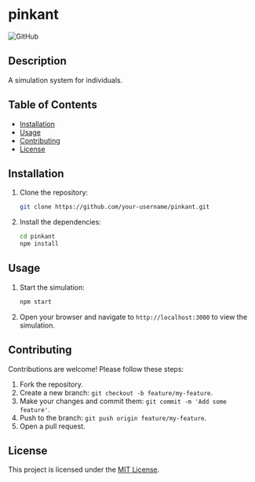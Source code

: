 # pinkant

![GitHub](https://img.shields.io/github/license/your-username/pinkant)

## Description

A simulation system for individuals.

## Table of Contents

- [Installation](#installation)
- [Usage](#usage)
- [Contributing](#contributing)
- [License](#license)

## Installation

1. Clone the repository:

    ```bash
    git clone https://github.com/your-username/pinkant.git
    ```

2. Install the dependencies:

    ```bash
    cd pinkant
    npm install
    ```

## Usage

1. Start the simulation:

    ```bash
    npm start
    ```

2. Open your browser and navigate to `http://localhost:3000` to view the simulation.

## Contributing

Contributions are welcome! Please follow these steps:

1. Fork the repository.
2. Create a new branch: `git checkout -b feature/my-feature`.
3. Make your changes and commit them: `git commit -m 'Add some feature'`.
4. Push to the branch: `git push origin feature/my-feature`.
5. Open a pull request.

## License

This project is licensed under the [MIT License](LICENSE).

